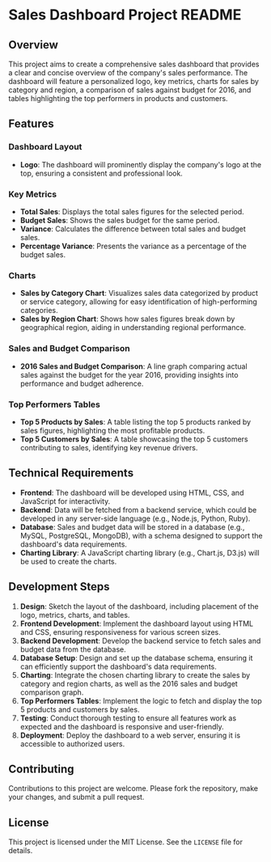 # Sales Dashboard Project README

## Overview

This project aims to create a comprehensive sales dashboard that provides a clear and concise overview of the company's sales performance. The dashboard will feature a personalized logo, key metrics, charts for sales by category and region, a comparison of sales against budget for 2016, and tables highlighting the top performers in products and customers.

## Features

### Dashboard Layout

- **Logo**: The dashboard will prominently display the company's logo at the top, ensuring a consistent and professional look.

### Key Metrics

- **Total Sales**: Displays the total sales figures for the selected period.
- **Budget Sales**: Shows the sales budget for the same period.
- **Variance**: Calculates the difference between total sales and budget sales.
- **Percentage Variance**: Presents the variance as a percentage of the budget sales.

### Charts

- **Sales by Category Chart**: Visualizes sales data categorized by product or service category, allowing for easy identification of high-performing categories.
- **Sales by Region Chart**: Shows how sales figures break down by geographical region, aiding in understanding regional performance.

### Sales and Budget Comparison

- **2016 Sales and Budget Comparison**: A line graph comparing actual sales against the budget for the year 2016, providing insights into performance and budget adherence.

### Top Performers Tables

- **Top 5 Products by Sales**: A table listing the top 5 products ranked by sales figures, highlighting the most profitable products.
- **Top 5 Customers by Sales**: A table showcasing the top 5 customers contributing to sales, identifying key revenue drivers.

## Technical Requirements

- **Frontend**: The dashboard will be developed using HTML, CSS, and JavaScript for interactivity.
- **Backend**: Data will be fetched from a backend service, which could be developed in any server-side language (e.g., Node.js, Python, Ruby).
- **Database**: Sales and budget data will be stored in a database (e.g., MySQL, PostgreSQL, MongoDB), with a schema designed to support the dashboard's data requirements.
- **Charting Library**: A JavaScript charting library (e.g., Chart.js, D3.js) will be used to create the charts.

## Development Steps

1. **Design**: Sketch the layout of the dashboard, including placement of the logo, metrics, charts, and tables.
2. **Frontend Development**: Implement the dashboard layout using HTML and CSS, ensuring responsiveness for various screen sizes.
3. **Backend Development**: Develop the backend service to fetch sales and budget data from the database.
4. **Database Setup**: Design and set up the database schema, ensuring it can efficiently support the dashboard's data requirements.
5. **Charting**: Integrate the chosen charting library to create the sales by category and region charts, as well as the 2016 sales and budget comparison graph.
6. **Top Performers Tables**: Implement the logic to fetch and display the top 5 products and customers by sales.
7. **Testing**: Conduct thorough testing to ensure all features work as expected and the dashboard is responsive and user-friendly.
8. **Deployment**: Deploy the dashboard to a web server, ensuring it is accessible to authorized users.

## Contributing

Contributions to this project are welcome. Please fork the repository, make your changes, and submit a pull request.

## License

This project is licensed under the MIT License. See the `LICENSE` file for details.
